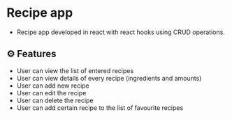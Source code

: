 # Recipe app
* Recipe app developed in react with react hooks using CRUD operations.

## ⚙️ Features
* User can view the list of entered recipes
* User can view details of every recipe (ingredients and amounts)
* User can add new recipe 
* User can edit the recipe
* User can delete the recipe
* User can add certain recipe to the list of favourite recipes
